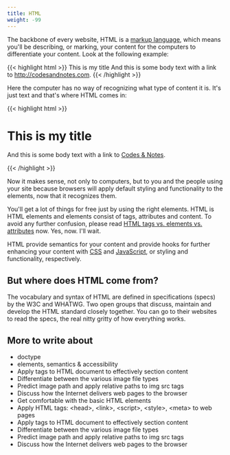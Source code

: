 ```yaml
---
title: HTML
weight: -99
---
```


The backbone of every website, HTML is a [markup language](http://en.wikipedia.org/wiki/Markup_language), which means you'll be describing, or marking, your content for the computers to differentiate your content. Look at the following example:

{{< highlight html >}}
This is my title
And this is some body text with a link to http://codesandnotes.com.
{{< /highlight >}}

Here the computer has no way of recognizing what type of content it is. It's just text and that's where HTML comes in:

{{< highlight html >}}
<h1>This is my title</h1>
<p>And this is some body text with a link to <a href="http://codesandnotes.com">Codes &amp; Notes</a>.</p>
{{< /highlight >}}

Now it makes sense, not only to computers, but to you and the people using your site because browsers will apply default styling and functionality to the elements, now that it recognizes them.

You'll get a lot of things for free just by using the right elements. HTML is HTML elements and elements consist of tags, attributes and content. To avoid any further confusion, please read <a href="http://www.456bereastreet.com/archive/200508/html_tags_vs_elements_vs_attributes/">HTML tags vs. elements vs. attributes</a> now. Yes, now. I'll wait.

HTML provide semantics for your content and provide hooks for further enhancing your content with <a href="/css">CSS</a> and <a href="/javascript">JavaScript</a>, or styling and functionality, respectively.

## But where does HTML come from?

The vocabulary and syntax of HTML are defined in specifications (specs) by the W3C and WHATWG. Two open groups that discuss, maintain and develop the HTML standard closely together. You can go to their websites to read the specs, the real nitty gritty of how everything works.

## More to write about

- doctype
- elements, semantics & accessibility
- Apply tags to HTML document to effectively section content
- Differentiate between the various image file types
- Predict image path and apply relative paths to img src tags
- Discuss how the Internet delivers web pages to the browser
- Get comfortable with the basic HTML elements
- Apply HTML tags: &lt;head&gt;, &lt;link&gt;, &lt;script&gt;, &lt;style&gt;, &lt;meta&gt; to web pages
- Apply tags to HTML document to effectively section content
- Differentiate between the various image file types
- Predict image path and apply relative paths to img src tags
- Discuss how the Internet delivers web pages to the browser

